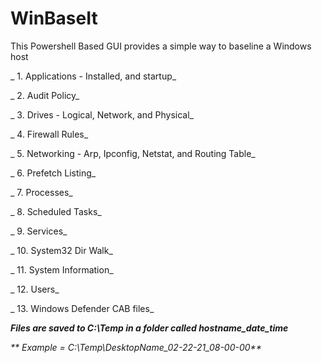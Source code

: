 # WinBaseIt

This Powershell Based GUI provides a simple way to baseline a Windows host

_     1. Applications - Installed, and startup_

_     2. Audit Policy_

_     3. Drives - Logical, Network, and Physical_

_     4. Firewall Rules_

_     5. Networking - Arp, Ipconfig, Netstat, and Routing Table_

_     6. Prefetch Listing_

_     7. Processes_

_     8. Scheduled Tasks_

_     9. Services_

_     10. System32 Dir Walk_

_     11. System Information_

_     12. Users_

_     13. Windows Defender CAB files_


_**Files are saved to C:\Temp in a folder called hostname_date_time**_ 

_** Example = C:\Temp\DesktopName_02-22-21_08-00-00**_
